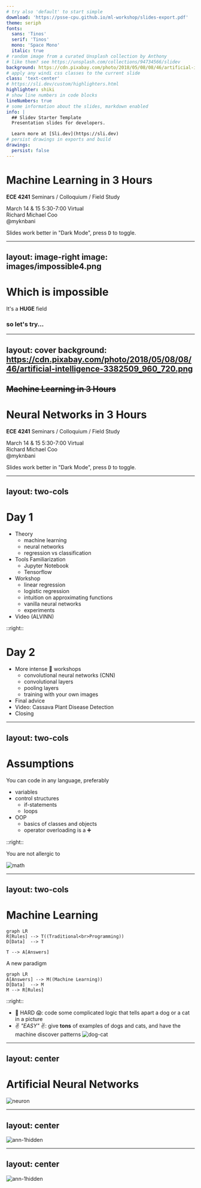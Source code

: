 ```yaml
---
# try also 'default' to start simple
dowmload: 'https://psse-cpu.github.io/ml-workshop/slides-export.pdf'
theme: seriph
fonts:
  sans: 'Tinos'
  serif: 'Tinos'
  mono: 'Space Mono'
  italic: true
# random image from a curated Unsplash collection by Anthony
# like them? see https://unsplash.com/collections/94734566/slidev
background: https://cdn.pixabay.com/photo/2018/05/08/08/46/artificial-intelligence-3382509_960_720.png
# apply any windi css classes to the current slide
class: 'text-center'
# https://sli.dev/custom/highlighters.html
highlighter: shiki
# show line numbers in code blocks
lineNumbers: true
# some information about the slides, markdown enabled
info: |
  ## Slidev Starter Template
  Presentation slides for developers.

  Learn more at [Sli.dev](https://sli.dev)
# persist drawings in exports and build
drawings:
  persist: false
---
```


# Machine Learning in 3 Hours

<b>ECE 4241</b> Seminars / Colloquium / Field Study

<div class="pt-12">
  <mdi-calendar /> March 14 & 15
  <mdi-clock /> 5:30-7:00
  <mdi-map-marker /> Virtual
</div>

<div class="abs-br m-6 flex rounded-4xl">
  <div class="bg-blue-800/40 p-2 text-gray-300 mr-0" style="border-radius: 4px 0px 0px 4px">
    Richard Michael Coo
  </div>
  <div class="italic text-indigo-200 bg-blue-300/40 p-2 ml-0" style="border-radius: 0px 16px 16px 0px">
    <logos-twitter /> <logos-github-icon /> <logos-gitlab /> @myknbani
  </div>
</div>

<p class="font-xs italic absolute bottom-2 left-0 opacity-30 transform -rotate-4">
  Slides work better in "Dark Mode", press <kbd class="not-italic">D</kbd> to toggle.
</p>

<!--
The last comment block of each slide will be treated as slide notes. It will be visible and editable in Presenter Mode along with the slide. [Read more in the docs](https://sli.dev/guide/syntax.html#notes)
-->

---
layout: image-right
image: images/impossible4.png
---
# Which is impossible

<p class="pt-24 text-3xl">It's a <b class="text-5xl">HUGE</b> field</p>

<h3 class="mt-24">so let's try...</h3>

---
layout: cover
background: https://cdn.pixabay.com/photo/2018/05/08/08/46/artificial-intelligence-3382509_960_720.png
---

## ~~Machine Learning in 3 Hours~~
# Neural Networks in 3 Hours

<b>ECE 4241</b> Seminars / Colloquium / Field Study

<div class="pt-12">
  <mdi-calendar /> March 14 & 15
  <mdi-clock /> 5:30-7:00
  <mdi-map-marker /> Virtual
</div>

<div class="abs-br m-6 flex rounded-4xl">
  <div class="bg-blue-800/40 p-2 text-gray-300 mr-0" style="border-radius: 4px 0px 0px 4px">
    Richard Michael Coo
  </div>
  <div class="italic text-indigo-200 bg-blue-300/40 p-2 ml-0" style="border-radius: 0px 16px 16px 0px">
    <logos-twitter /> <logos-github-icon /> <logos-gitlab /> @myknbani
  </div>
</div>

<p class="font-xs italic absolute bottom-2 left-0 opacity-30 transform -rotate-4">
  Slides work better in "Dark Mode", press <kbd class="not-italic">D</kbd> to toggle.
</p>
<!--
The last comment block of each slide will be treated as slide notes. It will be visible and editable in Presenter Mode along with the slide. [Read more in the docs](https://sli.dev/guide/syntax.html#notes)
-->

---
layout: two-cols
---

# Day 1
- Theory
  * machine learning
  * neural networks
  * regression vs classification
- Tools Familiarization
  * <logos-jupyter /> Jupyter Notebook
  * <logos-tensorflow /> Tensorflow
- Workshop
  * linear regression
  * logistic regression
  * intuition on approximating functions
  * vanilla neural networks
  * experiments
- Video (ALVINN)

::right::

# Day 2
- More intense 💪 workshops
  * convolutional neural networks (CNN)
  * convolutional layers
  * pooling layers
  * training with your own images
- Final advice
- Video: Cassava Plant Disease Detection
- Closing

---
layout: two-cols
---

# Assumptions

You can code in any language, preferably

<logos-python style="width: 128px; height: 128px" />

- variables
- control structures
   * if-statements
   * loops
- OOP
  * basics of classes and objects
  * operator overloading is a ➕

::right::

<div class="mt-12 text-gray-500">
  You are not allergic to
</div>

![math](/images/math.png)


---
layout: two-cols
---

# Machine Learning

```mermaid {theme: 'dark', scale: 1.2}
graph LR
R[Rules] --> T((Traditional<br>Programming))
D[Data]  --> T

T --> A[Answers]
```

A new paradigm

```mermaid {theme: 'dark', scale: 1.1}
graph LR
A[Answers] --> M((Machine Learning))
D[Data]  --> M
M --> R[Rules]
```

::right::

- 💎 HARD 😱: code some complicated logic that tells apart a dog or a cat in a picture
- ✌ _"EASY"_ ✌: give **tons** of examples of dogs and cats, and have the machine discover patterns
  ![dog-cat](/images/dog-cat.jpg)

---
layout: center
---

# Artificial Neural Networks

<img alt="neuron" src="/images/neuron.png"  />


---
layout: center
---

![ann-1hidden](/images/ann-1hidden.png)


---
layout: center
---

![ann-1hidden](/images/ann-2hidden.png)


